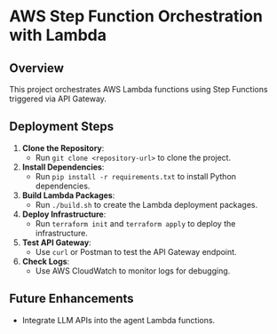 # AWS Step Function Orchestration with Lambda

## Overview
This project orchestrates AWS Lambda functions using Step Functions triggered via API Gateway.

## Deployment Steps
1. **Clone the Repository**:
   - Run `git clone <repository-url>` to clone the project.
2. **Install Dependencies**:
   - Run `pip install -r requirements.txt` to install Python dependencies.
3. **Build Lambda Packages**:
   - Run `./build.sh` to create the Lambda deployment packages.
4. **Deploy Infrastructure**:
   - Run `terraform init` and `terraform apply` to deploy the infrastructure.
5. **Test API Gateway**:
   - Use `curl` or Postman to test the API Gateway endpoint.
6. **Check Logs**:
   - Use AWS CloudWatch to monitor logs for debugging.

## Future Enhancements
- Integrate LLM APIs into the agent Lambda functions.
